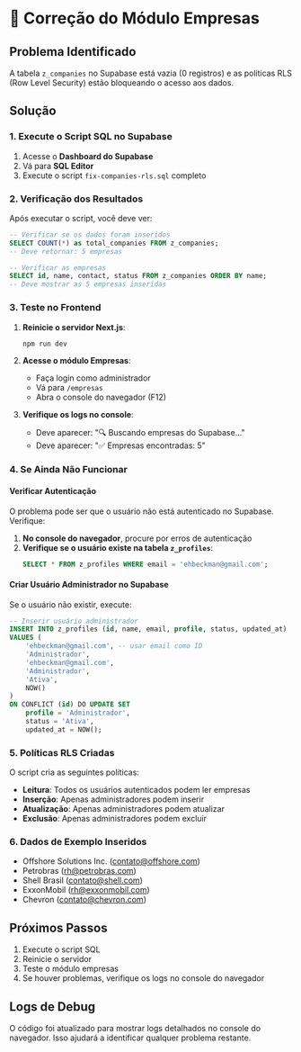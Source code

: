 # 🔧 Correção do Módulo Empresas

## Problema Identificado
A tabela `z_companies` no Supabase está vazia (0 registros) e as políticas RLS (Row Level Security) estão bloqueando o acesso aos dados.

## Solução

### 1. Execute o Script SQL no Supabase

1. Acesse o **Dashboard do Supabase**
2. Vá para **SQL Editor**
3. Execute o script `fix-companies-rls.sql` completo

### 2. Verificação dos Resultados

Após executar o script, você deve ver:

```sql
-- Verificar se os dados foram inseridos
SELECT COUNT(*) as total_companies FROM z_companies;
-- Deve retornar: 5 empresas

-- Verificar as empresas
SELECT id, name, contact, status FROM z_companies ORDER BY name;
-- Deve mostrar as 5 empresas inseridas
```

### 3. Teste no Frontend

1. **Reinicie o servidor Next.js**:
   ```bash
   npm run dev
   ```

2. **Acesse o módulo Empresas**:
   - Faça login como administrador
   - Vá para `/empresas`
   - Abra o console do navegador (F12)

3. **Verifique os logs no console**:
   - Deve aparecer: "🔍 Buscando empresas do Supabase..."
   - Deve aparecer: "✅ Empresas encontradas: 5"

### 4. Se Ainda Não Funcionar

#### Verificar Autenticação
O problema pode ser que o usuário não está autenticado no Supabase. Verifique:

1. **No console do navegador**, procure por erros de autenticação
2. **Verifique se o usuário existe na tabela `z_profiles`**:
   ```sql
   SELECT * FROM z_profiles WHERE email = 'ehbeckman@gmail.com';
   ```

#### Criar Usuário Administrador no Supabase
Se o usuário não existir, execute:

```sql
-- Inserir usuário administrador
INSERT INTO z_profiles (id, name, email, profile, status, updated_at)
VALUES (
    'ehbeckman@gmail.com', -- usar email como ID
    'Administrador',
    'ehbeckman@gmail.com',
    'Administrador',
    'Ativa',
    NOW()
)
ON CONFLICT (id) DO UPDATE SET
    profile = 'Administrador',
    status = 'Ativa',
    updated_at = NOW();
```

### 5. Políticas RLS Criadas

O script cria as seguintes políticas:

- **Leitura**: Todos os usuários autenticados podem ler empresas
- **Inserção**: Apenas administradores podem inserir
- **Atualização**: Apenas administradores podem atualizar
- **Exclusão**: Apenas administradores podem excluir

### 6. Dados de Exemplo Inseridos

- Offshore Solutions Inc. (contato@offshore.com)
- Petrobras (rh@petrobras.com)
- Shell Brasil (contato@shell.com)
- ExxonMobil (rh@exxonmobil.com)
- Chevron (contato@chevron.com)

## Próximos Passos

1. Execute o script SQL
2. Reinicie o servidor
3. Teste o módulo empresas
4. Se houver problemas, verifique os logs no console do navegador

## Logs de Debug

O código foi atualizado para mostrar logs detalhados no console do navegador. Isso ajudará a identificar qualquer problema restante. 